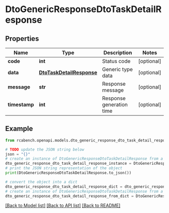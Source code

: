 # DtoGenericResponseDtoTaskDetailResponse


## Properties

Name | Type | Description | Notes
------------ | ------------- | ------------- | -------------
**code** | **int** | Status code | [optional] 
**data** | [**DtoTaskDetailResponse**](DtoTaskDetailResponse.md) | Generic type data | [optional] 
**message** | **str** | Response message | [optional] 
**timestamp** | **int** | Response generation time | [optional] 

## Example

```python
from rcabench.openapi.models.dto_generic_response_dto_task_detail_response import DtoGenericResponseDtoTaskDetailResponse

# TODO update the JSON string below
json = "{}"
# create an instance of DtoGenericResponseDtoTaskDetailResponse from a JSON string
dto_generic_response_dto_task_detail_response_instance = DtoGenericResponseDtoTaskDetailResponse.from_json(json)
# print the JSON string representation of the object
print(DtoGenericResponseDtoTaskDetailResponse.to_json())

# convert the object into a dict
dto_generic_response_dto_task_detail_response_dict = dto_generic_response_dto_task_detail_response_instance.to_dict()
# create an instance of DtoGenericResponseDtoTaskDetailResponse from a dict
dto_generic_response_dto_task_detail_response_from_dict = DtoGenericResponseDtoTaskDetailResponse.from_dict(dto_generic_response_dto_task_detail_response_dict)
```
[[Back to Model list]](../README.md#documentation-for-models) [[Back to API list]](../README.md#documentation-for-api-endpoints) [[Back to README]](../README.md)


